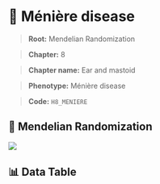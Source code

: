 # 🧪 Ménière disease

> **Root:** Mendelian Randomization

> **Chapter:** 8  

> **Chapter name:** Ear and mastoid

> **Phenotype:** Ménière disease  

> **Code:** `H8_MENIERE`

## 🧬 Mendelian Randomization  

<img src="/MR/Figures/Forward/H8_MENIERE.png"/>

## 📊 Data Table

<CsvTableMRF src="/public/MR/Data/Forward/H8_MENIERE.csv"/>
